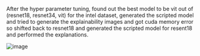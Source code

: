 After the hyper parameter tuning, found out the best model to be vit out of (resnet18, resnet34, vit) for the intel dataset, generated the scripted model and tried to generate the explainability images and got cuda memory error so shifted back to resnet18 and generated the scripted model for resent18 and performed the explanations.

![image](https://user-images.githubusercontent.com/16095633/218324368-447a4905-e8eb-4e21-bda6-2fe2fe8ca8b8.png)

